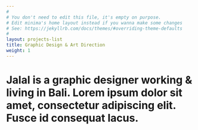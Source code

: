 ```yaml
---
#
# You don't need to edit this file, it's empty on purpose.
# Edit minima's home layout instead if you wanna make some changes
# See: https://jekyllrb.com/docs/themes/#overriding-theme-defaults
#
layout: projects-list
title: Graphic Design & Art Direction
weight: 1
---
```


# Jalal is a graphic designer working & living in Bali. Lorem ipsum dolor sit amet, consectetur adipiscing elit. Fusce id consequat lacus.